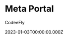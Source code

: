 ---
title: Meta Portal
download: https://1.envato.market/Gj6MNr
github: null
price: 17
demo: https://meta-portal-react.vercel.app/
author: CodeeFly
author_link: https://themeforest.net/user/codeefly
date: 2023-01-03T00:00:00.000Z
description: MetaPortal is a NFT Portfolio and Landing ReactJS template that can be used to build your own NFT Portfolio page. MetaPortal is a best designed NFT blockchain, crypto, crypto art, digital and many mor purpose ReactJS Template.
ssg:
  - Nextjs
css:

cms:

category:
  - others
draft: false
---